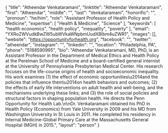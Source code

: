 {
  "title": "Atheendar Venkataramani",
  "linktitle": "Atheendar Venkataramani",
  "first": "Atheendar",
  "middle": "",
  "last": "Venkataramani",
  "honorific": "",
  "pronoun": "he/him",
  "role": "Assistant Professor of Health Policy and Medicine",
  "expertise": [
    "Health & Medicine",
    "Science"
  ],
  "keywords": [
    "health economics",
    "health policy",
    "inequality",
    "poverty"
  ],
  "email": "YXRoZWVudkBwZW5ubWVkaWNpbmUudXBlbm4uZWR1",
  "images": [],
  "website": "https://opportunityforhealth.org",
  "facebook": "",
  "twitter": "atheendar",
  "instagram": "",
  "linkedin": "",
  "location": "Philadelphia, PA",
  "phone": "5188590995",
  "bio": "Atheendar Venkataramani, MD, PhD, is an Assistant Professor in the Department of Medical Ethics and Health Policy at the Perelman School of Medicine and a board-certified general internist at the University of Pennsylvania Presbyterian Medical Center. His research focuses on the life-course origins of health and socioeconomic inequality. His work examines (1) the effect of economic opportunities\u2014and the policies that influence them\u2014on health behaviors and outcomes; (2) the effects of early life interventions on adult health and well-being, and the mechanisms underlying these links; and (3) the role of social policies and structural factors in shaping population health. He directs the Penn Opportunity for Health Lab.\n\nDr. Venkataramani obtained his PhD in Health Policy (Economics) from Yale University in 2009 and his MD from Washington University in St Louis in 2011. He completed his residency in Internal Medicine-Global Primary Care at the Massachusetts General Hospital (MGH) in 2015.",
  "layout": "person"
}